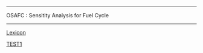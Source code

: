 *****************************************
OSAFC  : Sensitity Analysis for Fuel Cycle
*****************************************


[Lexicon](LEXICON.md)
    
[TEST1](TEST1.md)
